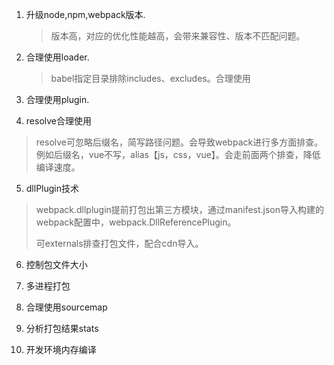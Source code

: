 1. 升级node,npm,webpack版本.

   > 版本高，对应的优化性能越高，会带来兼容性、版本不匹配问题。

2. 合理使用loader.

   > babel指定目录排除includes、excludes。合理使用

3. 合理使用plugin.

4. resolve合理使用

  > resolve可忽略后缀名，简写路径问题。会导致webpack进行多方面排查。例如后缀名，vue不写，alias【js，css，vue】。会走前面两个排查，降低编译速度。

5. dllPlugin技术

  > webpack.dllplugin提前打包出第三方模块，通过manifest.json导入构建的webpack配置中，webpack.DllReferencePlugin。
  >
  > 可externals排查打包文件，配合cdn导入。

6. 控制包文件大小

7. 多进程打包

8. 合理使用sourcemap

9. 分析打包结果stats

10. 开发环境内存编译

